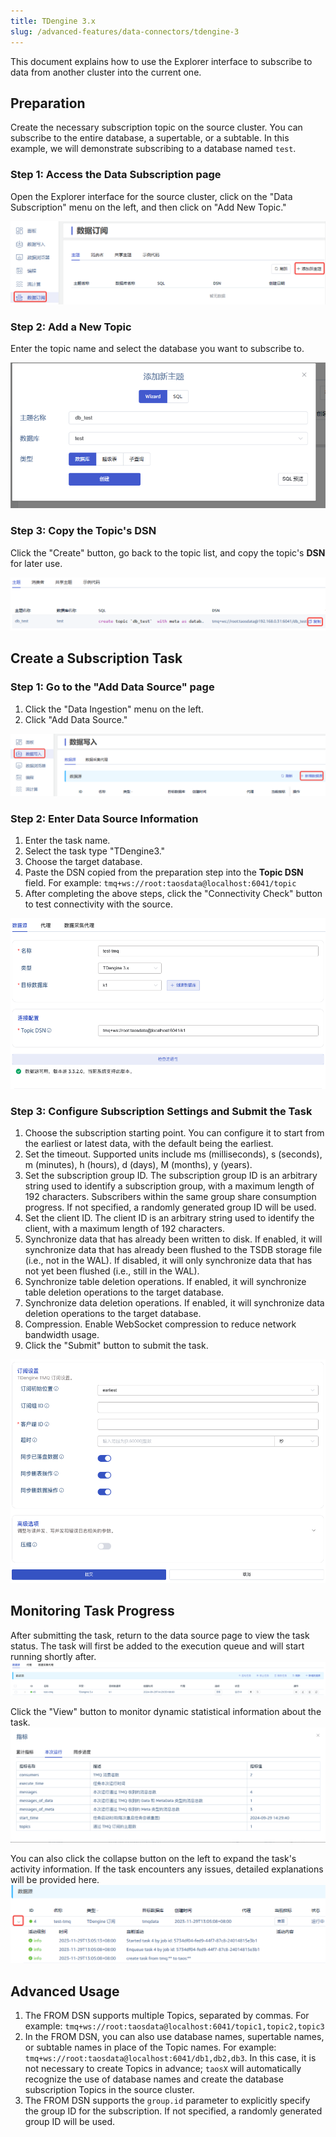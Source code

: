 ```yaml
---
title: TDengine 3.x
slug: /advanced-features/data-connectors/tdengine-3
---
```


This document explains how to use the Explorer interface to subscribe to data from another cluster into the current one.

## Preparation

Create the necessary subscription topic on the source cluster. You can subscribe to the entire database, a supertable, or a subtable. In this example, we will demonstrate subscribing to a database named `test`.

### Step 1: Access the Data Subscription page

Open the Explorer interface for the source cluster, click on the "Data Subscription" menu on the left, and then click on "Add New Topic."

![Preparation Step 1](../../assets/tdengine-3-01.png)

### Step 2: Add a New Topic

Enter the topic name and select the database you want to subscribe to.

![Preparation Step 2](../../assets/tdengine-3-02.png)

### Step 3: Copy the Topic's DSN

Click the "Create" button, go back to the topic list, and copy the topic's **DSN** for later use.

![Preparation Step 3](../../assets/tdengine-3-03.png)

## Create a Subscription Task

### Step 1: Go to the "Add Data Source" page

1. Click the "Data Ingestion" menu on the left.
2. Click "Add Data Source."

![Step 1](../../assets/tdengine-3-04.png)

### Step 2: Enter Data Source Information

1. Enter the task name.
2. Select the task type "TDengine3."
3. Choose the target database.
4. Paste the DSN copied from the preparation step into the **Topic DSN** field. For example: `tmq+ws://root:taosdata@localhost:6041/topic`
5. After completing the above steps, click the "Connectivity Check" button to test connectivity with the source.

![Step 2](../../assets/tdengine-3-05.png)

### Step 3: Configure Subscription Settings and Submit the Task

1. Choose the subscription starting point. You can configure it to start from the earliest or latest data, with the default being the earliest.
2. Set the timeout. Supported units include ms (milliseconds), s (seconds), m (minutes), h (hours), d (days), M (months), y (years).
3. Set the subscription group ID. The subscription group ID is an arbitrary string used to identify a subscription group, with a maximum length of 192 characters. Subscribers within the same group share consumption progress. If not specified, a randomly generated group ID will be used.
4. Set the client ID. The client ID is an arbitrary string used to identify the client, with a maximum length of 192 characters.
5. Synchronize data that has already been written to disk. If enabled, it will synchronize data that has already been flushed to the TSDB storage file (i.e., not in the WAL). If disabled, it will only synchronize data that has not yet been flushed (i.e., still in the WAL).
6. Synchronize table deletion operations. If enabled, it will synchronize table deletion operations to the target database.
7. Synchronize data deletion operations. If enabled, it will synchronize data deletion operations to the target database.
8. Compression. Enable WebSocket compression to reduce network bandwidth usage.
9. Click the "Submit" button to submit the task.

![Step 3](../../assets/tdengine-3-06.png)

## Monitoring Task Progress

After submitting the task, return to the data source page to view the task status. The task will first be added to the execution queue and will start running shortly after.
![Step 4](../../assets/tdengine-3-07.png)

Click the "View" button to monitor dynamic statistical information about the task.
![Step 5](../../assets/tdengine-3-08.png)

You can also click the collapse button on the left to expand the task's activity information. If the task encounters any issues, detailed explanations will be provided here.
![Step 6](../../assets/tdengine-3-09.png)

## Advanced Usage

1. The FROM DSN supports multiple Topics, separated by commas. For example: `tmq+ws://root:taosdata@localhost:6041/topic1,topic2,topic3`
2. In the FROM DSN, you can also use database names, supertable names, or subtable names in place of the Topic names. For example: `tmq+ws://root:taosdata@localhost:6041/db1,db2,db3`. In this case, it is not necessary to create Topics in advance; `taosX` will automatically recognize the use of database names and create the database subscription Topics in the source cluster.
3. The FROM DSN supports the `group.id` parameter to explicitly specify the group ID for the subscription. If not specified, a randomly generated group ID will be used.
